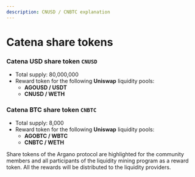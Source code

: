```yaml
---
description: CNUSD / CNBTC explanation
---
```


# Catena share tokens

### Catena USD share token `CNUSD`

* Total supply: 80,000,000
* Reward token for the following **Uniswap** liquidity pools:
  * **AGOUSD / USDT**
  * **CNUSD / WETH**

### Catena BTC share token `CNBTC`

* Total supply: 8,000
* Reward token for the following **Uniswap** liquidity pools: 
  * **AGOBTC / WBTC** 
  * **CNBTC / WETH**

Share tokens of the Argano protocol are highlighted for the community members and all participants of the liquidity mining program as a reward token. All the rewards will be distributed to the liquidity providers.

